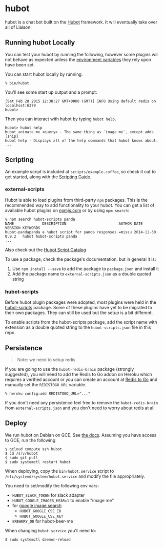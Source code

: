 # hubot

hubot is a chat bot built on the [Hubot][hubot] framework. It will eventually
take over all of Liaison.

[hubot]: http://hubot.github.com

## Running hubot Locally

You can test your hubot by running the following, however some plugins will not
behave as expected unless the [environment variables](#configuration) they rely
upon have been set.

You can start hubot locally by running:

    % bin/hubot

You'll see some start up output and a prompt:

    [Sat Feb 28 2015 12:38:27 GMT+0000 (GMT)] INFO Using default redis on localhost:6379
    hubot>

Then you can interact with hubot by typing `hubot help`.

    hubot> hubot help
    hubot animate me <query> - The same thing as `image me`, except adds [snip]
    hubot help - Displays all of the help commands that hubot knows about.
    ...

## Scripting

An example script is included at `scripts/example.coffee`, so check it out to
get started, along with the [Scripting Guide][scripting-docs].

[scripting-docs]: https://github.com/github/hubot/blob/master/docs/scripting.md

### external-scripts

Hubot is able to load plugins from third-party `npm` packages. This is the
recommended way to add functionality to your hubot. You can get a list of
available hubot plugins on [npmjs.com][npmjs] or by using `npm search`:

    % npm search hubot-scripts panda
    NAME             DESCRIPTION                        AUTHOR DATE       VERSION KEYWORDS
    hubot-pandapanda a hubot script for panda responses =missu 2014-11-30 0.9.2   hubot hubot-scripts panda
    ...

Also check out the [Hubot Script
Catalog](http://hubot-script-catalog.herokuapp.com/)

To use a package, check the package's documentation, but in general it is:

1. Use `npm install --save` to add the package to `package.json` and install it
2. Add the package name to `external-scripts.json` as a double quoted string

[npmjs]: https://www.npmjs.com

### hubot-scripts

Before hubot plugin packages were adopted, most plugins were held in the
[hubot-scripts][hubot-scripts] package. Some of these plugins have yet to be
migrated to their own packages. They can still be used but the setup is a bit
different.

To enable scripts from the hubot-scripts package, add the script name with
extension as a double quoted string to the `hubot-scripts.json` file in this
repo.

[hubot-scripts]: https://github.com/github/hubot-scripts

## Persistence

> Note: we need to setup redis

If you are going to use the `hubot-redis-brain` package (strongly suggested),
you will need to add the Redis to Go addon on Heroku which requires a verified
account or you can create an account at [Redis to Go][redistogo] and manually
set the `REDISTOGO_URL` variable.

    % heroku config:add REDISTOGO_URL="..."

If you don't need any persistence feel free to remove the `hubot-redis-brain`
from `external-scripts.json` and you don't need to worry about redis at all.

[redistogo]: https://redistogo.com/

## Deploy

We run hubot on Debian on GCE. See [the docs][deploy-unix]. Assuming you have
access to GCE, run the following:

```
$ gcloud compute ssh hubot
$ cd /srv/hubot
$ sudo git pull
$ sudo systemctl restart hubot
```

When deploying, copy the `bin/hubot.service` script to
`/etc/systemd/system/hubot.service` and modify the file appropriately.

You need to set/modify the following env vars:

- `HUBOT_SLACK_TOKEN` for slack adapter
- `HUBOT_GOOGLE_IMAGES_HEAR=1` to enable "image me"
- for [google image
  search][gsi]
  - `HUBOT_GOOGLE_CSE_ID`
  - `HUBOT_GOOGLE_CSE_KEY`
- `BREWERY_DB` for hubot-beer-me

When changing `hubot.service` you'll need to:

```
$ sudo systemctl daemon-reload
```

[gsi]: https://github.com/hubot-scripts/hubot-google-images#custom-mustachification-service
[deploy-unix]: https://github.com/github/hubot/blob/master/docs/deploying/unix.md
